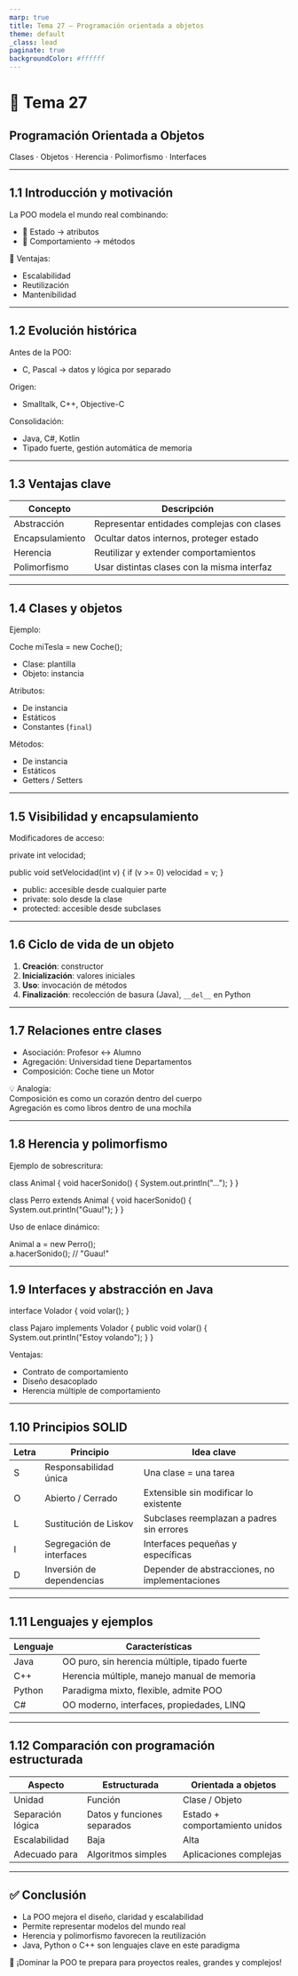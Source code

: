 ```yaml
---
marp: true
title: Tema 27 – Programación orientada a objetos
theme: default
_class: lead
paginate: true
backgroundColor: #ffffff
---
```


# 🧠 Tema 27  
## Programación Orientada a Objetos  
Clases · Objetos · Herencia · Polimorfismo · Interfaces

---

## 1.1 Introducción y motivación

La POO modela el mundo real combinando:

- 🔢 Estado → atributos  
- 🔧 Comportamiento → métodos

🎯 Ventajas:

- Escalabilidad
- Reutilización
- Mantenibilidad

---

## 1.2 Evolución histórica

Antes de la POO:

- C, Pascal → datos y lógica por separado

Origen:

- Smalltalk, C++, Objective-C

Consolidación:

- Java, C#, Kotlin  
- Tipado fuerte, gestión automática de memoria

---

## 1.3 Ventajas clave

| Concepto        | Descripción                                                             |
|-----------------|-------------------------------------------------------------------------|
| Abstracción     | Representar entidades complejas con clases                              |
| Encapsulamiento | Ocultar datos internos, proteger estado                                 |
| Herencia        | Reutilizar y extender comportamientos                                    |
| Polimorfismo    | Usar distintas clases con la misma interfaz                             |

---

## 1.4 Clases y objetos

Ejemplo:

Coche miTesla = new Coche();

- Clase: plantilla  
- Objeto: instancia

Atributos:
- De instancia  
- Estáticos  
- Constantes (`final`)

Métodos:
- De instancia  
- Estáticos  
- Getters / Setters

---

## 1.5 Visibilidad y encapsulamiento

Modificadores de acceso:

private int velocidad;

public void setVelocidad(int v) {
  if (v >= 0) velocidad = v;
}

- public: accesible desde cualquier parte  
- private: solo desde la clase  
- protected: accesible desde subclases

---

## 1.6 Ciclo de vida de un objeto

1. **Creación**: constructor  
2. **Inicialización**: valores iniciales  
3. **Uso**: invocación de métodos  
4. **Finalización**: recolección de basura (Java), `__del__` en Python

---

## 1.7 Relaciones entre clases

- Asociación: Profesor ↔ Alumno  
- Agregación: Universidad tiene Departamentos  
- Composición: Coche tiene un Motor

💡 Analogía:  
Composición es como un corazón dentro del cuerpo  
Agregación es como libros dentro de una mochila

---

## 1.8 Herencia y polimorfismo

Ejemplo de sobrescritura:

class Animal {
  void hacerSonido() {
    System.out.println("...");
  }
}

class Perro extends Animal {
  void hacerSonido() {
    System.out.println("Guau!");
  }
}

Uso de enlace dinámico:

Animal a = new Perro();  
a.hacerSonido(); // "Guau!"

---

## 1.9 Interfaces y abstracción en Java

interface Volador {
  void volar();
}

class Pajaro implements Volador {
  public void volar() {
    System.out.println("Estoy volando");
  }
}

Ventajas:

- Contrato de comportamiento  
- Diseño desacoplado  
- Herencia múltiple de comportamiento

---

## 1.10 Principios SOLID

| Letra | Principio                   | Idea clave                                 |
|-------|-----------------------------|--------------------------------------------|
| S     | Responsabilidad única       | Una clase = una tarea                      |
| O     | Abierto / Cerrado           | Extensible sin modificar lo existente      |
| L     | Sustitución de Liskov       | Subclases reemplazan a padres sin errores  |
| I     | Segregación de interfaces   | Interfaces pequeñas y específicas          |
| D     | Inversión de dependencias   | Depender de abstracciones, no implementaciones |

---

## 1.11 Lenguajes y ejemplos

| Lenguaje | Características                                               |
|----------|---------------------------------------------------------------|
| Java     | OO puro, sin herencia múltiple, tipado fuerte                 |
| C++      | Herencia múltiple, manejo manual de memoria                   |
| Python   | Paradigma mixto, flexible, admite POO                         |
| C#       | OO moderno, interfaces, propiedades, LINQ                     |

---

## 1.12 Comparación con programación estructurada

| Aspecto               | Estructurada               | Orientada a objetos           |
|-----------------------|----------------------------|-------------------------------|
| Unidad                | Función                    | Clase / Objeto                |
| Separación lógica     | Datos y funciones separados| Estado + comportamiento unidos|
| Escalabilidad         | Baja                       | Alta                          |
| Adecuado para         | Algoritmos simples         | Aplicaciones complejas        |

---

## ✅ Conclusión

- La POO mejora el diseño, claridad y escalabilidad  
- Permite representar modelos del mundo real  
- Herencia y polimorfismo favorecen la reutilización  
- Java, Python o C++ son lenguajes clave en este paradigma

🚀 ¡Dominar la POO te prepara para proyectos reales, grandes y complejos!
